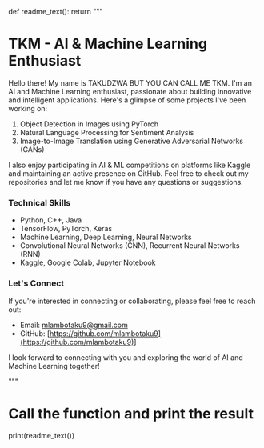 def readme_text():
    return """
# TKM - AI & Machine Learning Enthusiast

Hello there! My name is TAKUDZWA BUT YOU CAN CALL ME TKM. I'm an AI and Machine Learning enthusiast, passionate about building innovative and intelligent applications. Here's a glimpse of some projects I've been working on:

1. Object Detection in Images using PyTorch
2. Natural Language Processing for Sentiment Analysis
3. Image-to-Image Translation using Generative Adversarial Networks (GANs)

I also enjoy participating in AI & ML competitions on platforms like Kaggle and maintaining an active presence on GitHub. Feel free to check out my repositories and let me know if you have any questions or suggestions.


### Technical Skills

- Python, C++, Java
- TensorFlow, PyTorch, Keras
- Machine Learning, Deep Learning, Neural Networks
- Convolutional Neural Networks (CNN), Recurrent Neural Networks (RNN)
- Kaggle, Google Colab, Jupyter Notebook


### Let's Connect

If you're interested in connecting or collaborating, please feel free to reach out:

- Email: [mlambotaku9@gmail.com](mailto:your-email@domain.com)
- GitHub: [https://github.com/mlambotaku9](https://github.com/mlambotaku9)]

I look forward to connecting with you and exploring the world of AI and Machine Learning together!

"""

# Call the function and print the result
print(readme_text())

